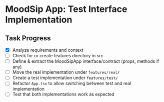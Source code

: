 # MoodSip App: Test Interface Implementation

## Task Progress

- [x] Analyze requirements and context
- [ ] Check for or create features directory in src
- [ ] Define & extract the MoodSipApp interface/contract (props, methods if any)
- [ ] Move the real implementation under `features/real/`
- [ ] Create a test implementation under `features/test/`
- [ ] Refactor `App.tsx` to allow switching between test and real implementation
- [ ] Test that both implementations work as expected
